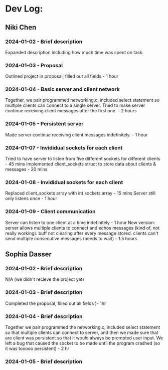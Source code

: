 # Dev Log:

## Niki Chen

### 2024-01-02 - Brief description
Expanded description including how much time was spent on task.

### 2024-01-03 - Proposal
Outlined project in proposal; filled out all fields - 1 hour

### 2024-01-04 - Basic server and client network
Together, we pair programmed networking.c, included select statement so multiple clients can connect to a single server. Tried to make server continue receiving client messages after the first one. - 2 hours

### 2024-01-05 - Persistent server
Made server continue receiving client messages indefinitely.  - 1 hour

### 2024-01-07 - Invididual sockets for each client
Tried to have server to listen from five different sockets for different clients - 45 mins
Implemented client_sockets struct to store data about clients & messages - 20 mins

### 2024-01-08 - Invididual sockets for each client
Replaced client_sockets array with int sockets array - 15 mins
Server still only listens once - 1 hour

### 2024-01-09 - Client communication
Server can listen to one client at a time indefinitely - 1 hour
New version: server allows multiple clients to connect and echos messages (kind of, not really working). buff not clearing after every message stored. clients can't send multiple consecutive messages (needs to wait) - 1.5 hours



## Sophia Dasser

### 2024-01-02 - Brief description
N/A (we didn't recieve the project yet)

### 2024-01-03 - Brief description
Completed the proposal, filled out all fields )- 1hr

### 2024-01-04 - Brief description
Together we pair programmed the networking.c, included select statement so that multiple clients can connect to server, and then we made sure that are client was persistent so that it would always be prompted user input. We left a bug that caused the socket to be made until the program crashed (so it was tooooo persistent) - 2 hr

### 2024-01-05 - Brief description



